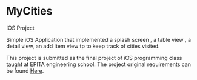 # MyCities
IOS Project

Simple iOS Application that implemented a splash screen , a table view , a detail view, an add Item view tp to keep track of cities visited.

This project is submitted as the final project of iOS programming class taught at EPITA engineering school. The project original requirements can be found [Here](ADVANCED-IOS-PROGRAMMING-EPITA-Winter-2017.pdf).
